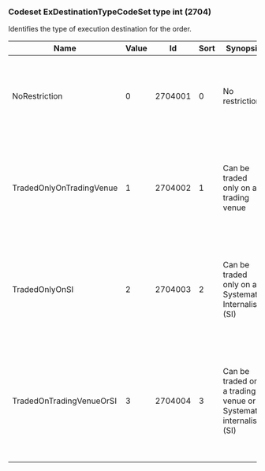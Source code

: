 ### Codeset ExDestinationTypeCodeSet type int (2704)

Identifies the type of execution destination for the order.

| Name                     | Value | Id      | Sort | Synopsis                                                         | Elaboration                                                                                                            |
|--------------------------|-------|---------|------|------------------------------------------------------------------|------------------------------------------------------------------------------------------------------------------------|
| NoRestriction            | 0     | 2704001 | 0    | No restriction                                                   | May be used for MiFID II to indicate no restriction on where the order is executed.                                    |
| TradedOnlyOnTradingVenue | 1     | 2704002 | 1    | Can be traded only on a trading venue                            | May be used for MiFID II to indicate the order can only be executed on a trading venue.                                |
| TradedOnlyOnSI           | 2     | 2704003 | 2    | Can be traded only on a Systematic Internaliser (SI)             | May be used for MiFID II to indicate the order can only be executed on a Systematic Internaliser.                      |
| TradedOnTradingVenueOrSI | 3     | 2704004 | 3    | Can be traded on a trading venue or Systematic internaliser (SI) | May be used for MiFID II to indicate the order can be executed on either a trading venue or a Systematic Internaliser. |

